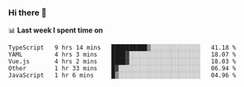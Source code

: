 ### Hi there 👋

<!--
**DBvc/DBvc** is a ✨ _special_ ✨ repository because its `README.md` (this file) appears on your GitHub profile.

Here are some ideas to get you started:

- 🔭 I’m currently working on ...
- 🌱 I’m currently learning ...
- 👯 I’m looking to collaborate on ...
- 🤔 I’m looking for help with ...
- 💬 Ask me about ...
- 📫 How to reach me: ...
- 😄 Pronouns: ...
- ⚡ Fun fact: ...
-->

📊 **Last week I spent time on**
<!--START_SECTION:waka-->

```text
TypeScript   9 hrs 14 mins   ██████████▒░░░░░░░░░░░░░░   41.18 %
YAML         4 hrs 3 mins    ████▓░░░░░░░░░░░░░░░░░░░░   18.07 %
Vue.js       4 hrs 2 mins    ████▓░░░░░░░░░░░░░░░░░░░░   18.03 %
Other        1 hr 33 mins    █▓░░░░░░░░░░░░░░░░░░░░░░░   06.94 %
JavaScript   1 hr 6 mins     █▒░░░░░░░░░░░░░░░░░░░░░░░   04.96 %
```

<!--END_SECTION:waka-->
